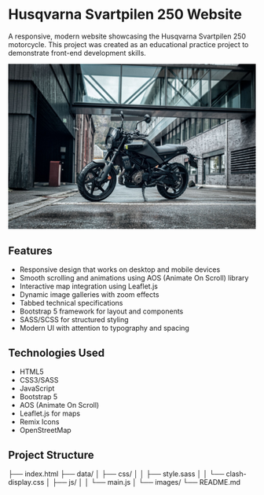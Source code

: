 # Husqvarna Svartpilen 250 Website

A responsive, modern website showcasing the Husqvarna Svartpilen 250 motorcycle. This project was created as an educational practice project to demonstrate front-end development skills.

![Husqvarna Svartpilen 250](./data/images/banner1.jpg)

## Features

- Responsive design that works on desktop and mobile devices
- Smooth scrolling and animations using AOS (Animate On Scroll) library
- Interactive map integration using Leaflet.js
- Dynamic image galleries with zoom effects
- Tabbed technical specifications
- Bootstrap 5 framework for layout and components
- SASS/SCSS for structured styling
- Modern UI with attention to typography and spacing

## Technologies Used

- HTML5
- CSS3/SASS
- JavaScript
- Bootstrap 5
- AOS (Animate On Scroll)
- Leaflet.js for maps
- Remix Icons
- OpenStreetMap

## Project Structure
├── index.html
├── data/
│ ├── css/
│ │ ├── style.sass
│ │ └── clash-display.css
│ ├── js/
│ │ └── main.js
│ └── images/
└── README.md